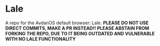 # Lale
A repo for the AvdanOS default browser: Lale.
**PLEASE DO NOT USE DIRECT COMMITS, MAKE A PR INSTEAD!!**
**PLEASE ABSTAIN FROM FORKING THE REPO, DUE TO IT BEING OUTDATED AND VULNERABLE WITH NO LALE FUNCTIONALITY**
